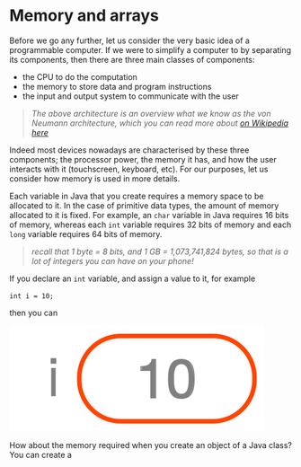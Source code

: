 # Memory and arrays

Before we go any further, let us consider the very basic idea of a programmable computer.
If we were to simplify a computer to by separating its components, then there are
three main classes of components:
* the CPU to do the computation
* the memory to store data and program instructions
* the input and output system to communicate with the user

> _The above architecture is an overview what we know as the von Neumann architecture,_
> _which you can read more about_
> _[on Wikipedia here](https://en.wikipedia.org/wiki/Von_Neumann_architecture)_

Indeed most devices nowadays are characterised by these three components; the processor power,
the memory it has, and how the user interacts with it (touchscreen, keyboard, etc).
For our purposes, let us consider how memory is used in more details.

Each variable in Java that you create requires a memory space to be allocated to it.
In the case of primitive data types, the amount of memory allocated to it is fixed.
For example, an `char` variable in Java requires 16 bits of memory, whereas each
`int` variable requires 32 bits of memory and each `long` variable requires 64 bits
of memory.

> _recall that 1 byte = 8 bits, and 1 GB = 1,073,741,824 bytes, so that is a lot of integers_
> _you can have on your phone!_

If you declare an `int` variable, and assign a value to it, for example
```
int i = 10;
```
then you can

![i == 10](/images/i10.svg)

How about the memory required when you create an object of a Java class?
You can create a
